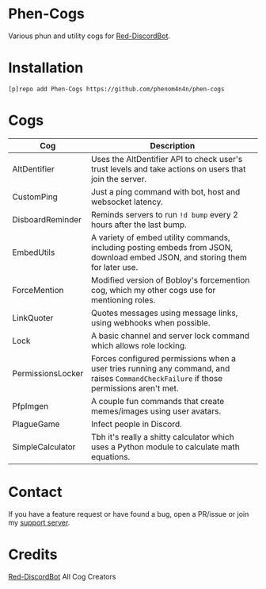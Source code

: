 # Phen-Cogs
Various phun and utility cogs for [Red-DiscordBot](https://github.com/Cog-Creators/Red-DiscordBot).
# Installation
`[p]repo add Phen-Cogs https://github.com/phenom4n4n/phen-cogs`
# Cogs
| Cog | Description |
| --- | --- |
| AltDentifier | Uses the AltDentifier API to check user's trust levels and take actions on users that join the server. |
| CustomPing | Just a ping command with bot, host and websocket latency. |
| DisboardReminder | Reminds servers to run `!d bump` every 2 hours after the last bump. |
| EmbedUtils | A variety of embed utility commands, including posting embeds from JSON, download embed JSON, and storing them for later use.|
| ForceMention | Modified version of Bobloy's forcemention cog, which my other cogs use for mentioning roles. |
| LinkQuoter | Quotes messages using message links, using webhooks when possible. |
| Lock | A basic channel and server lock command which allows role locking. |
| PermissionsLocker | Forces configured permissions when a user tries running any command, and raises `CommandCheckFailure` if those permissions aren't met. |
| PfpImgen | A couple fun commands that create memes/images using user avatars. |
| PlagueGame | Infect people in Discord. |
| SimpleCalculator | Tbh it's really a shitty calculator which uses a Python module to calculate math equations. |
# Contact
If you have a feature request or have found a bug, open a PR/issue or join my [support server](https://discord.gg/cGJ8JmX).
# Credits
[Red-DiscordBot](https://github.com/Cog-Creators/Red-DiscordBot)
All Cog Creators
